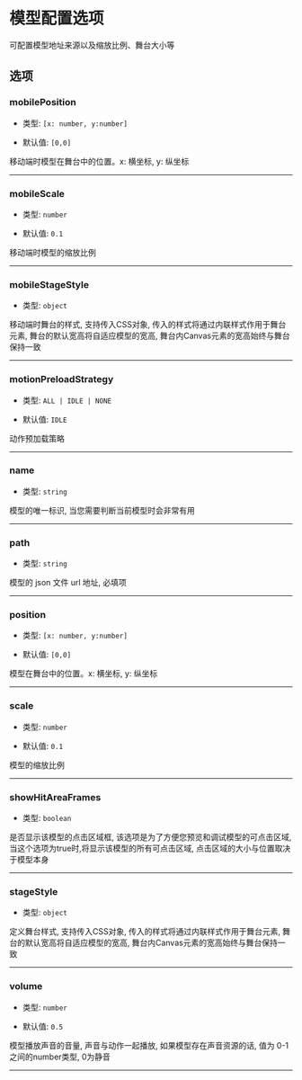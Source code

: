 # 模型配置选项

可配置模型地址来源以及缩放比例、舞台大小等

## 选项

<!-- --- -->

### mobilePosition

- 类型: `[x: number, y:number]`

- 默认值: `[0,0]`

移动端时模型在舞台中的位置。x: 横坐标, y: 纵坐标

---

### mobileScale

- 类型: `number`

- 默认值: `0.1`

移动端时模型的缩放比例

---

### mobileStageStyle

- 类型: `object`

移动端时舞台的样式, 支持传入CSS对象, 传入的样式将通过内联样式作用于舞台元素, 舞台的默认宽高将自适应模型的宽高, 舞台内Canvas元素的宽高始终与舞台保持一致

---

### motionPreloadStrategy

- 类型: `ALL | IDLE | NONE`

- 默认值: `IDLE`

动作预加载策略

---

### name

- 类型: `string`

模型的唯一标识, 当您需要判断当前模型时会非常有用

---

### path

- 类型: `string`

模型的 json 文件 url 地址, 必填项

---

### position

- 类型: `[x: number, y:number]`

- 默认值: `[0,0]`

模型在舞台中的位置。x: 横坐标, y: 纵坐标

---

### scale

- 类型: `number`

- 默认值: `0.1`

模型的缩放比例

---

### showHitAreaFrames

- 类型: `boolean`

是否显示该模型的点击区域框, 该选项是为了方便您预览和调试模型的可点击区域, 当这个选项为true时,将显示该模型的所有可点击区域, 点击区域的大小与位置取决于模型本身

---

### stageStyle

- 类型: `object`

定义舞台样式, 支持传入CSS对象, 传入的样式将通过内联样式作用于舞台元素, 舞台的默认宽高将自适应模型的宽高, 舞台内Canvas元素的宽高始终与舞台保持一致

---

### volume

- 类型: `number`

- 默认值: `0.5`

模型播放声音的音量, 声音与动作一起播放, 如果模型存在声音资源的话, 值为 0-1 之间的number类型, 0为静音

---
